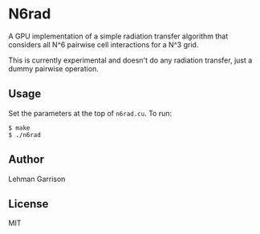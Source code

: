 N6rad
=====
A GPU implementation of a simple radiation transfer algorithm that considers all N^6 pairwise cell interactions for a N^3 grid.

This is currently experimental and doesn't do any radiation transfer, just a dummy pairwise operation.

Usage
-----
Set the parameters at the top of `n6rad.cu`.  To run:
```console
$ make
$ ./n6rad
```

Author
------
Lehman Garrison

License
-------
MIT
